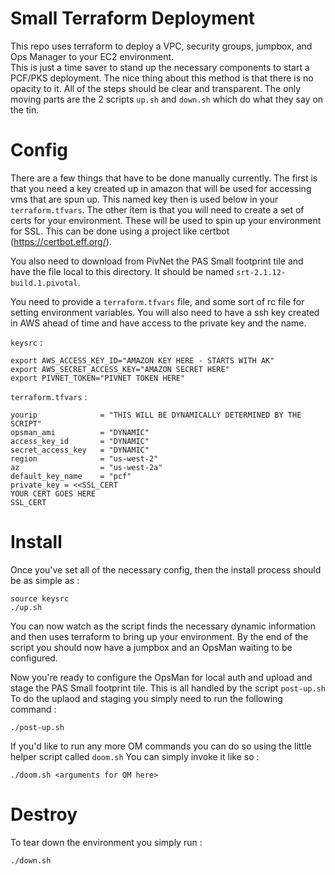 # Small Terraform Deployment

This repo uses terraform to deploy a VPC, security groups, jumpbox, and Ops Manager to your EC2 environment.  
This is just a time saver to stand up the necessary components to start a PCF/PKS deployment.  The nice thing about this 
method is that there is no opacity to it.  All of the steps should be clear and transparent.  The only moving parts are 
the 2 scripts `up.sh` and `down.sh` which do what they say on the tin.

# Config

There are a few things that have to be done manually currently.  The first is that you need a key created up in amazon that will be used for 
accessing vms that are spun up.  This named key then is used below in your `terraform.tfvars`. The other item is that you will need to create 
a set of certs for your environment.  These will be used to spin up your environment for SSL.  This can be done using a project like 
certbot (https://certbot.eff.org/).  

You also need to download from PivNet the PAS Small footprint tile and have the file local to this directory.  It should be named `srt-2.1.12-build.1.pivotal`.

You need to provide a `terraform.tfvars` file, and some sort of rc file for setting environment variables. You will also 
need to have a ssh key created in AWS ahead of time and have access to the private key and the name.

`keysrc` : 

```
export AWS_ACCESS_KEY_ID="AMAZON KEY HERE - STARTS WITH AK"
export AWS_SECRET_ACCESS_KEY="AMAZON SECRET HERE"
export PIVNET_TOKEN="PIVNET TOKEN HERE"
```

`terraform.tfvars` : 

```
yourip              = "THIS WILL BE DYNAMICALLY DETERMINED BY THE SCRIPT"
opsman_ami          = "DYNAMIC"
access_key_id       = "DYNAMIC"
secret_access_key   = "DYNAMIC"
region              = "us-west-2"
az                  = "us-west-2a"
default_key_name    = "pcf"
private_key = <<SSL_CERT
YOUR CERT GOES HERE
SSL_CERT
```

# Install

Once you've set all of the necessary config, then the install process should be as simple as :

```
source keysrc
./up.sh
```

You can now watch as the script finds the necessary dynamic information and then uses terraform to bring up your environment.  By the end of the 
script you should now have a jumpbox and an OpsMan waiting to be configured.


Now you're ready to configure the OpsMan for local auth and upload and stage the PAS Small footprint tile.  This is all handled by the script `post-up.sh`  To do the uplaod
and staging you simply need to run the following command : 

```
./post-up.sh
```

If you'd like to run any more OM commands you can do so using the little helper script called `doom.sh`  You can simply invoke it like so :

```
./doom.sh <arguments for OM here>
```

# Destroy

To tear down the environment you simply run : 

```
./down.sh
```
